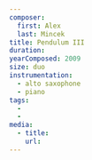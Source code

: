 ```yaml
---
composer:
  first: Alex
  last: Mincek
title: Pendulum III
duration:
yearComposed: 2009
size: duo
instrumentation:
  - alto saxophone
  - piano
tags:
  -
  -
media:
  - title:
    url:
---
```

